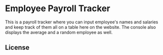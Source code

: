 # Employee Payroll Tracker
This is a payroll tracker where you can input employee's names and salaries and keep track of them all on a table here on the website. The console also displays the average and a random employee as well. 


## License

